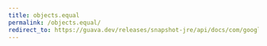 ```yaml
---
title: objects.equal
permalink: /objects.equal/
redirect_to: https://guava.dev/releases/snapshot-jre/api/docs/com/google/common/base/Objects.html#equal-java.lang.Object-java.lang.Object-
---
```

